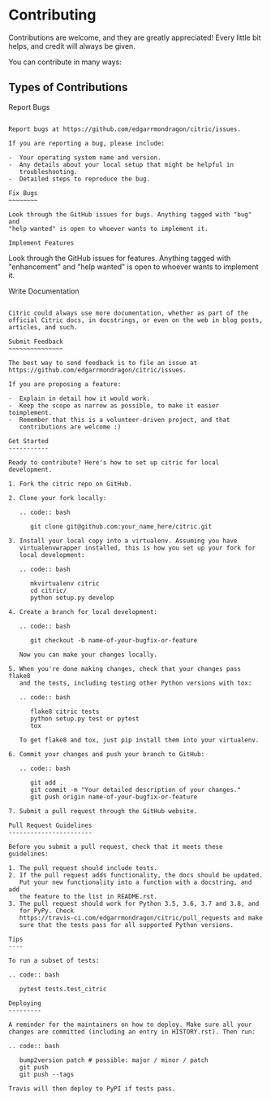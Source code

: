 Contributing
============

Contributions are welcome, and they are greatly appreciated! Every
little bit helps, and credit will always be given.

You can contribute in many ways:

Types of Contributions
----------------------

Report Bugs
~~~~~~~~~~~

Report bugs at https://github.com/edgarrmondragon/citric/issues.

If you are reporting a bug, please include:

-  Your operating system name and version.
-  Any details about your local setup that might be helpful in
   troubleshooting.
-  Detailed steps to reproduce the bug.

Fix Bugs
~~~~~~~~

Look through the GitHub issues for bugs. Anything tagged with "bug" and
"help wanted" is open to whoever wants to implement it.

Implement Features
~~~~~~~~~~~~~~~~~~

Look through the GitHub issues for features. Anything tagged with
"enhancement" and "help wanted" is open to whoever wants to implement
it.

Write Documentation
~~~~~~~~~~~~~~~~~~~

Citric could always use more documentation, whether as part of the
official Citric docs, in docstrings, or even on the web in blog posts,
articles, and such.

Submit Feedback
~~~~~~~~~~~~~~~

The best way to send feedback is to file an issue at
https://github.com/edgarrmondragon/citric/issues.

If you are proposing a feature:

-  Explain in detail how it would work.
-  Keep the scope as narrow as possible, to make it easier toimplement.
-  Remember that this is a volunteer-driven project, and that
   contributions are welcome :)

Get Started
-----------

Ready to contribute? Here's how to set up citric for local development.

1. Fork the citric repo on GitHub.

2. Clone your fork locally:

   .. code:: bash

      git clone git@github.com:your_name_here/citric.git

3. Install your local copy into a virtualenv. Assuming you have
   virtualenvwrapper installed, this is how you set up your fork for
   local development:

   .. code:: bash

      mkvirtualenv citric
      cd citric/
      python setup.py develop

4. Create a branch for local development:

   .. code:: bash

      git checkout -b name-of-your-bugfix-or-feature

   Now you can make your changes locally.

5. When you're done making changes, check that your changes pass flake8
   and the tests, including testing other Python versions with tox:

   .. code:: bash

      flake8 citric tests
      python setup.py test or pytest
      tox

   To get flake8 and tox, just pip install them into your virtualenv.

6. Commit your changes and push your branch to GitHub:

   .. code:: bash

      git add .
      git commit -m "Your detailed description of your changes."
      git push origin name-of-your-bugfix-or-feature

7. Submit a pull request through the GitHub website.

Pull Request Guidelines
-----------------------

Before you submit a pull request, check that it meets these guidelines:

1. The pull request should include tests.
2. If the pull request adds functionality, the docs should be updated.
   Put your new functionality into a function with a docstring, and add
   the feature to the list in README.rst.
3. The pull request should work for Python 3.5, 3.6, 3.7 and 3.8, and
   for PyPy. Check
   https://travis-ci.com/edgarrmondragon/citric/pull_requests and make
   sure that the tests pass for all supported Python versions.

Tips
----

To run a subset of tests:

.. code:: bash

   pytest tests.test_citric

Deploying
---------

A reminder for the maintainers on how to deploy. Make sure all your
changes are committed (including an entry in HISTORY.rst). Then run:

.. code:: bash

   bump2version patch # possible: major / minor / patch
   git push
   git push --tags

Travis will then deploy to PyPI if tests pass.
